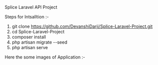 Splice Laravel API Project

Steps for Intsalltion :-

1) git clone https://github.com/DevanshiDarji/Splice-Laravel-Project.git
2) cd Splice-Laravel-Project
3) composer install
4) php artisan migrate --seed
5) php artisan serve

Here the some images of Application :-
